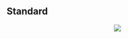 ## Standard
<p align="center">
  <img src="~examples/assets/images/standard.png" class="image-full">
</p>